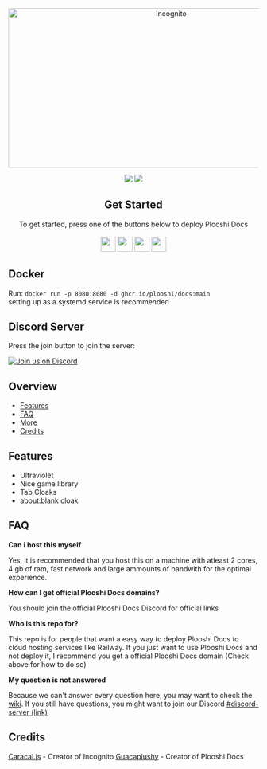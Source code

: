 <div align="center">
         
<img src="https://socialify.git.ci/plooshi/Docs/image?description=1&descriptionEditable=Evade%20censorship&font=Inter&forks=1&issues=1&logo=https%3A%2F%2Fraw.githubusercontent.com%2Fplooshi%2FDocs%2Fmain%2Fstatic%2Findex.svg&name=1&owner=1&pattern=Solid&stargazers=1&theme=Dark" alt="Incognito" width="640" height="320" />

<a href="" alt="Made with NodeJS"><img src="https://img.shields.io/badge/Made%20with-Node.JS-6DA55F?style=for-the-badge&logo=node.js&logoColor=white"></a> 
<a href="https://github.com/plooshi/Docs/graphs/contributors/" alt=""><img src="https://img.shields.io/github/contributors/plooshi/Docs?style=for-the-badge"></a>

</div>

<div align="center">
    <h2>Get Started</h2>
    <a>To get started, press one of the buttons below to deploy Plooshi Docs</a>
    <br>
    <br>
    <a href="https://render.com/deploy?repo=https://github.com/ploosh-alt/Docs"><img height="30px" src="https://img.shields.io/badge/render-4f65f1.svg?style=for-the-badge&logo=render&logoColor=46e3b7"><img></a>
    <a href="https://repl.it/github/ploosh-alt/Docs"><img height="30px" src="https://amethystnetwork-dev.github.io/assets/replit.svg"><img></a>
    <a href="https://railway.app/new/template/NZymFf?referralCode=cuXSLZ"><img height="30px" src="https://img.shields.io/badge/Railway-%234f0599.svg?style=for-the-badge&logo=railway&logoColor=white"><img></a>
    <a href="https://app.koyeb.com/deploy?type=git&repository=github.com/ploosh-alt/Docs&branch=main&name=plooshidocs"><img height="30px" src="https://img.shields.io/badge/koyeb-121212.svg?style=for-the-badge&logo=koyeb&logoColor=87fcc4"><img></a>
</div>

## Docker

Run: `docker run -p 8080:8080 -d ghcr.io/plooshi/docs:main`
<br>
setting up as a systemd service is recommended

## Discord Server

Press the join button to join the server:

[![Join us on Discord](https://invidget.switchblade.xyz/4P2AgBPYxw?theme=dark)](https://discord.gg/4P2AgBPYxw)

## Overview

- [Features](#features)
- [FAQ](#faq)
- [More](#more)
- [Credits](#credits)


## Features

- Ultraviolet
- Nice game library
- Tab Cloaks
- about:blank cloak

## FAQ

**Can i host this myself**

Yes, it is recommended that you host this on a machine with atleast 2 cores, 4 gb of ram, fast network and large ammounts of bandwith for the optimal experience.

**How can I get official Plooshi Docs domains?**

You should join the official Plooshi Docs Discord for official links

**Who is this repo for?**

This repo is for people that want a easy way to deploy Plooshi Docs to cloud hosting services like Railway. If you just want to use Plooshi Docs and not deploy it, I recommend you get a official Plooshi Docs domain (Check above for how to do so)

**My question is not answered**

Because we can't answer every question here, you may want to check the [wiki](https://github.com/amethystnetwork-dev/Incognito/wiki). If you still have questions, you might want to join our Discord [#discord-server (link)](#discord-server)

## Credits

[Caracal.js](https://github.com/caracal-js) - Creator of Incognito
[Guacaplushy](https://github.com/guacaplushy) - Creator of Plooshi Docs
